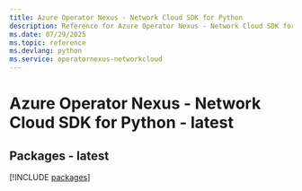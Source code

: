 ```yaml
---
title: Azure Operator Nexus - Network Cloud SDK for Python
description: Reference for Azure Operator Nexus - Network Cloud SDK for Python
ms.date: 07/29/2025
ms.topic: reference
ms.devlang: python
ms.service: operatornexus-networkcloud
---
```

# Azure Operator Nexus - Network Cloud SDK for Python - latest
## Packages - latest
[!INCLUDE [packages](operator-nexus---network-cloud-index.md)]